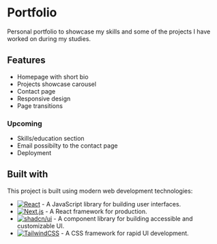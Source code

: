 # Portfolio

<!--about project-->

Personal portfolio to showcase my skills and some of the projects I have worked on during my studies.

<!-- pictures? -->

## Features

- Homepage with short bio
- Projects showcase carousel
- Contact page
- Responsive design
- Page transitions

### Upcoming

- Skills/education section
- Email possibilty to the contact page
- Deployment

## Built with

This project is built using modern web development technologies:

- [![React][React]][React-url] - A JavaScript library for building user interfaces.
- [![Next.js][Next]][Next-url] - A React framework for production.
- [![shadcn/ui][shadcn]][shadcn-url] - A component library for building accessible and customizable UI.
- [![TailwindCSS][Tailwind]][Tailwind-url] - A CSS framework for rapid UI development.

<!-- icons -->

<!-- MARKDOWN LINKS & IMAGES -->

[React]: https://img.shields.io/badge/React-%2320232a.svg?logo=react&logoColor=%2361DAFB
[React-url]: https://react.dev/
[Next]: https://img.shields.io/badge/Next.js-black?logo=next.js&logoColor=white
[Next-url]: https://nextjs.org/
[shadcn]: https://img.shields.io/badge/shadcn%2Fui-000?logo=shadcnui&logoColor=fff
[shadcn-url]: https://ui.shadcn.com/
[Tailwind]: https://img.shields.io/badge/Tailwind%20CSS-%2338B2AC.svg?logo=tailwind-css&logoColor=white
[Tailwind-url]: https://tailwindcss.com/
